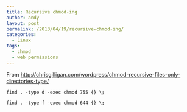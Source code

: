 ```yaml
---
title: Recursive chmod-ing
author: andy
layout: post
permalink: /2013/04/19/recursive-chmod-ing/
categories:
  - Linux
tags:
  - chmod
  - web permissions
---
```


From <a href="http://chrisgilligan.com/wordpress/chmod-recursive-files-only-directories-type/" target="_blank">http://chrisgilligan.com/wordpress/chmod-recursive-files-only-directories-type/</a>
```
find . -type d -exec chmod 755 {} \;

find . -type f -exec chmod 644 {} \;
```